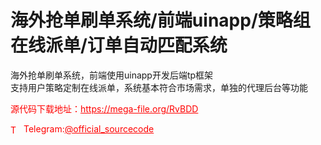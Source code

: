 # 海外抢单刷单系统/前端uinapp/策略组在线派单/订单自动匹配系统

海外抢单刷单系统，前端使用uinapp开发后端tp框架<br>支持用户策略定制在线派单，系统基本符合市场需求，单独的代理后台等功能<br>


<p style="color: red;">源代码下载地址：<a href="https://mega-file.org/RvBDD" style="color: red;">https://mega-file.org/RvBDD</a></p><p style="color: red;"><img src="https://cdn-icons-png.flaticon.com/512/2111/2111646.png" alt="Telegram Icon" style="width: 16px; vertical-align: middle; margin-right: 5px;">Telegram:<a href="https://t.me/official_sourcecode" style="color: red;">@official_sourcecode</a></p>